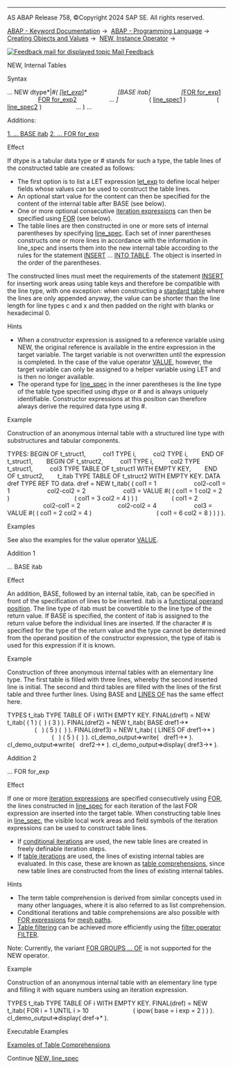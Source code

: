   

* * *

AS ABAP Release 758, ©Copyright 2024 SAP SE. All rights reserved.

[ABAP - Keyword Documentation](javascript:call_link\('abenabap.htm'\)) →  [ABAP - Programming Language](javascript:call_link\('abenabap_reference.htm'\)) →  [Creating Objects and Values](javascript:call_link\('abencreate_objects.htm'\)) →  [NEW, Instance Operator](javascript:call_link\('abenconstructor_expression_new.htm'\)) → 

 [![](Mail.gif?object=Mail.gif "Feedback mail for displayed topic") Mail Feedback](mailto:f1_help@sap.com?subject=Feedback%20on%20ABAP%20Documentation&body=Document:%20NEW%2C%20Internal%20Tables%2C%20ABENNEW_CONSTRUCTOR_PARAMS_ITAB%2C%20758%0D%0A%0D%0AError:%0D%0A%0D%0A%0D%0A%0D%0ASuggestion%20for%20improvement:)

NEW, Internal Tables

Syntax

... NEW dtype*|*#( *\[*[let\_exp](javascript:call_link\('abaplet.htm'\))*\]*
                 *\[*BASE itab*\]*
                 *\[*[FOR for\_exp1](javascript:call_link\('abenfor.htm'\))
                  [FOR for\_exp2](javascript:call_link\('abenfor.htm'\))
                  ... *\]*
                 ( [line\_spec1](javascript:call_link\('abennew_constructor_params_lspc.htm'\)) )
                 ( [line\_spec2](javascript:call_link\('abennew_constructor_params_lspc.htm'\)) )
                   ... ) ...

Additions:

[1\. ... BASE itab](#!ABAP_ADDITION_1@1@)
[2\. ... FOR for\_exp](#!ABAP_ADDITION_2@2@)

Effect

If dtype is a tabular data type or # stands for such a type, the table lines of the constructed table are created as follows:

-   The first option is to list a LET expression [let\_exp](javascript:call_link\('abaplet.htm'\)) to define local helper fields whose values can be used to construct the table lines.
-   An optional start value for the content can then be specified for the content of the internal table after BASE (see below).
-   One or more optional consecutive [iteration expressions](javascript:call_link\('abeniteration_expression_glosry.htm'\) "Glossary Entry") can then be specified using [FOR](javascript:call_link\('abenfor.htm'\)) (see below).
-   The table lines are then constructed in one or more sets of internal parentheses by specifying [line\_spec](javascript:call_link\('abennew_constructor_params_lspc.htm'\)). Each set of inner parentheses constructs one or more lines in accordance with the information in line\_spec and inserts them into the new internal table according to the rules for the statement [INSERT](javascript:call_link\('abapinsert_itab.htm'\)) ... [INTO TABLE](javascript:call_link\('abapinsert_itab_position.htm'\)). The object is inserted in the order of the parentheses.

The constructed lines must meet the requirements of the statement [INSERT](javascript:call_link\('abapinsert_itab.htm'\)) for inserting work areas using table keys and therefore be compatible with the line type, with one exception: when constructing a [standard table](javascript:call_link\('abenstandard_table_glosry.htm'\) "Glossary Entry") where the lines are only appended anyway, the value can be shorter than the line length for line types c and x and then padded on the right with blanks or hexadecimal 0.

Hints

-   When a constructor expression is assigned to a reference variable using NEW, the original reference is available in the entire expression in the target variable. The target variable is not overwritten until the expression is completed. In the case of the value operator [VALUE](javascript:call_link\('abenvalue_constructor_params_itab.htm'\)), however, the target variable can only be assigned to a helper variable using LET and is then no longer available.
-   The operand type for [line\_spec](javascript:call_link\('abennew_constructor_params_lspc.htm'\)) in the inner parentheses is the line type of the table type specified using dtype or # and is always uniquely identifiable. Constructor expressions at this position can therefore always derive the required data type using #.

Example

Construction of an anonymous internal table with a structured line type with substructures and tabular components.

TYPES: BEGIN OF t\_struct1,
         col1 TYPE i,
         col2 TYPE i,
       END OF t\_struct1,
       BEGIN OF t\_struct2,
         col1 TYPE i,
         col2 TYPE t\_struct1,
         col3 TYPE TABLE OF t\_struct1 WITH EMPTY KEY,
       END OF t\_struct2,
       t\_itab TYPE TABLE OF t\_struct2 WITH EMPTY KEY.
DATA dref TYPE REF TO data.
dref = NEW t\_itab( ( col1 = 1
                     col2-col1 = 1
                     col2-col2 = 2
                     col3 = VALUE #( ( col1 = 1 col2 = 2 )
                                     ( col1 = 3 col2 = 4 ) ) )
                   ( col1 = 2
                     col2-col1 = 2
                     col2-col2 = 4
                     col3 = VALUE #( ( col1 = 2 col2 = 4 )
                                     ( col1 = 6 col2 = 8 ) ) ) ).

Examples

See also the examples for the value operator [VALUE](javascript:call_link\('abenvalue_constructor_params_itab.htm'\)).

Addition 1   

... BASE itab

Effect

An addition, BASE, followed by an internal table, itab, can be specified in front of the specification of lines to be inserted. itab is a [functional operand position](javascript:call_link\('abenfunctional_position_glosry.htm'\) "Glossary Entry"). The line type of itab must be convertible to the line type of the return value. If BASE is specified, the content of itab is assigned to the return value before the individual lines are inserted. If the character # is specified for the type of the return value and the type cannot be determined from the operand position of the constructor expression, the type of itab is used for this expression if it is known.

Example

Construction of three anonymous internal tables with an elementary line type. The first table is filled with three lines, whereby the second inserted line is initial. The second and third tables are filled with the lines of the first table and three further lines. Using BASE and [LINES OF](javascript:call_link\('abennew_constructor_params_lspc.htm'\)) has the same effect here.

TYPES t\_itab TYPE TABLE OF i WITH EMPTY KEY.
FINAL(dref1) = NEW t\_itab( ( 1 ) (  ) ( 3 ) ).
FINAL(dref2) = NEW t\_itab( BASE dref1->\*
                          (   ) ( 5 ) (  ) ).
FINAL(dref3) = NEW t\_itab( ( LINES OF dref1->\* )
                          (   ) ( 5 ) (  ) ).
cl\_demo\_output=>write(   dref1->\* ).
cl\_demo\_output=>write(   dref2->\* ).
cl\_demo\_output=>display( dref3->\* ).

Addition 2   

... FOR for\_exp

Effect

If one or more [iteration expressions](javascript:call_link\('abeniteration_expression_glosry.htm'\) "Glossary Entry") are specified consecutively using [FOR](javascript:call_link\('abenfor.htm'\)), the lines constructed in [line\_spec](javascript:call_link\('abennew_constructor_params_lspc.htm'\)) for each iteration of the last FOR expression are inserted into the target table. When constructing table lines in [line\_spec](javascript:call_link\('abennew_constructor_params_lspc.htm'\)), the visible local work areas and field symbols of the iteration expressions can be used to construct table lines.

-   If [conditional iterations](javascript:call_link\('abenfor_conditional.htm'\)) are used, the new table lines are created in freely definable iteration steps.
-   If [table iterations](javascript:call_link\('abenfor_itab.htm'\)) are used, the lines of existing internal tables are evaluated. In this case, these are known as [table comprehensions](javascript:call_link\('abentable_comprehension_glosry.htm'\) "Glossary Entry"), since new table lines are constructed from the lines of existing internal tables.

Hints

-   The term table comprehension is derived from similar concepts used in many other languages, where it is also referred to as list comprehension.
-   Conditional iterations and table comprehensions are also possible with [FOR expressions](javascript:call_link\('abenmesh_for.htm'\)) for [mesh paths](javascript:call_link\('abenmesh_path_glosry.htm'\) "Glossary Entry").
-   [Table filtering](javascript:call_link\('abentable_filtering_glosry.htm'\) "Glossary Entry") can be achieved more efficiently using the [filter operator](javascript:call_link\('abenfilter_operator_glosry.htm'\) "Glossary Entry") [FILTER](javascript:call_link\('abenconstructor_expression_filter.htm'\)).

Note: Currently, the variant [FOR GROUPS ... OF](javascript:call_link\('abenfor_groups_of.htm'\)) is not supported for the NEW operator.

Example

Construction of an anonymous internal table with an elementary line type and filling it with square numbers using an iteration expression.

TYPES t\_itab TYPE TABLE OF i WITH EMPTY KEY.
FINAL(dref) = NEW t\_itab( FOR i = 1 UNTIL i > 10
                         ( ipow( base = i exp = 2 ) ) ).
cl\_demo\_output=>display( dref->\* ).

Executable Examples

[Examples of Table Comprehensions](javascript:call_link\('abentable_comprehensions_abexas.htm'\))

Continue
[NEW, line\_spec](javascript:call_link\('abennew_constructor_params_lspc.htm'\))